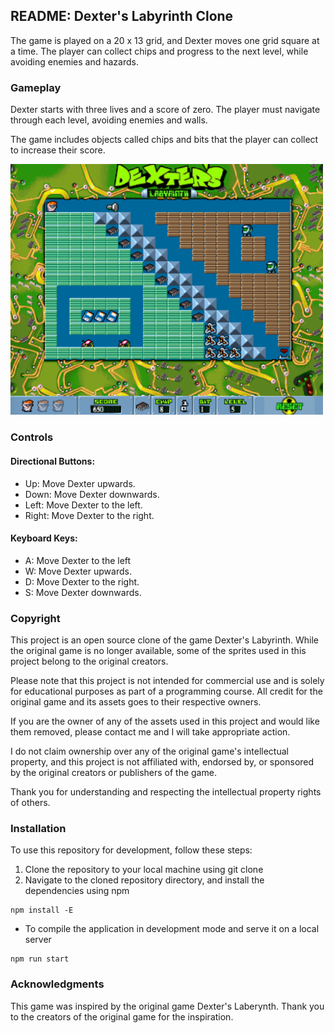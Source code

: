 ## README: Dexter's Labyrinth Clone

The game is played on a 20 x 13 grid, and Dexter moves one grid square at a time. The player can collect chips and progress to the next level, while avoiding enemies and hazards.

### Gameplay

Dexter starts with three lives and a score of zero. The player must navigate through each level, avoiding enemies and walls.

The game includes objects called chips and bits that the player can collect to increase their score.
 
<img src="./src/assets/sprites/cover.png" alt="drawing" style="width:500px;"/>


### Controls

#### Directional Buttons:
* Up: Move Dexter upwards.
* Down: Move Dexter downwards.
* Left: Move Dexter to the left.
* Right: Move Dexter to the right.

#### Keyboard Keys:
* A: Move Dexter to the left
* W: Move Dexter upwards.
* D: Move Dexter to the right.
* S: Move Dexter downwards.

### Copyright

This project is an open source clone of the game Dexter's Labyrinth. While the original game is no longer available, some of the sprites used in this project belong to the original creators.

Please note that this project is not intended for commercial use and is solely for educational purposes as part of a programming course. All credit for the original game and its assets goes to their respective owners.

If you are the owner of any of the assets used in this project and would like them removed, please contact me and I will take appropriate action.

I do not claim ownership over any of the original game's intellectual property, and this project is not affiliated with, endorsed by, or sponsored by the original creators or publishers of the game.

Thank you for understanding and respecting the intellectual property rights of others.

### Installation

To use this repository for development, follow these steps:
1. Clone the repository to your local machine using git clone
2. Navigate to the cloned repository directory, and install the dependencies using npm
```
npm install -E
```
* To compile the application in development mode and serve it on a local server
```
npm run start
```

### Acknowledgments

This game was inspired by the original game Dexter's Laberynth. Thank you to the creators of the original game for the inspiration.